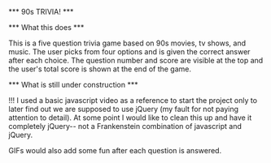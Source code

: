 *** 90s TRIVIA! ***


*** What this does ***

This is a five question trivia game based on 90s movies, tv shows, and music. The user picks from four options and is given the correct answer after each choice. The question number and score are visible at the top and the user's total score is shown at the end of the game. 


*** What is still under construction ***

!!! I used a basic javascript video as a reference to start the project only to later find out we are supposed to use jQuery (my fault for not paying attention to detail). At some point I would like to clean this up and have it completely jQuery-- not a Frankenstein combination of javascript and jQuery.

GIFs would also add some fun after each question is answered.

